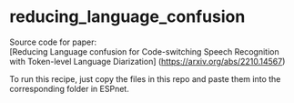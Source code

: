 # reducing_language_confusion

Source code for paper:  
[Reducing Language confusion for Code-switching Speech Recognition with Token-level Language Diarization] (https://arxiv.org/abs/2210.14567)  

To run this recipe, just copy the files in this repo and paste them into the corresponding folder in ESPnet.

